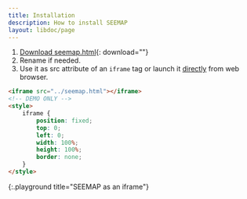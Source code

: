 ```yaml
---
title: Installation
description: How to install SEEMAP
layout: libdoc/page
---
```


1. [Download seemap.html](seemap.html){: download=""}
2. Rename if needed.
3. Use it as src attribute of an `iframe` tag or launch it [directly](seemap.html) from web browser.

```html
<iframe src="../seemap.html"></iframe>
<!-- DEMO ONLY -->
<style>
    iframe {
        position: fixed;
        top: 0;
        left: 0;
        width: 100%;
        height: 100%;
        border: none;
    }
</style>
```
{:.playground title="SEEMAP as an iframe"}

